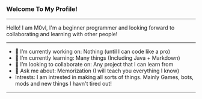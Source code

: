 ### Welcome To My Profile!
---
Hello! I am M0vl, I'm a beginner programmer and looking forward to collaborating and learning with other people!

---
- 🔭 I’m currently working on: Nothing (until I can code like a pro)
- 🌱 I’m currently learning: Many things (Including Java + Markdown)
- 👯 I’m looking to collaborate on: Any project that I can learn from
- 💬 Ask me about: Memorization (I will teach you everything I know)
- Intrests: I am intrested in making all sorts of things. Mainly Games, bots, mods and new things I havn't tired out!
---
